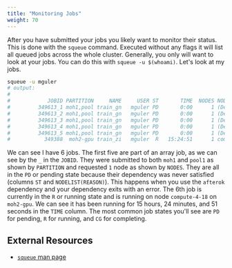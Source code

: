 ```yaml
---
title: "Monitoring Jobs"
weight: 70
---
```

After you have submitted your jobs you likely want to monitor their status.
This is done with the `squeue` command.
Executed without any flags it will list all queued jobs across the whole cluster.
Generally, you only will want to look at your jobs.
You can do this with `squeue -u $(whoami)`.
Let's look at my jobs.
```bash
squeue -u mguler
# output:
#
#            JOBID PARTITION     NAME     USER ST       TIME  NODES NODELIST(REASON)
#         349613_1 moh1,pool train_gn   mguler PD       0:00      1 (DependencyNeverSatisfied)
#         349613_2 moh1,pool train_gn   mguler PD       0:00      1 (DependencyNeverSatisfied)
#         349613_3 moh1,pool train_gn   mguler PD       0:00      1 (DependencyNeverSatisfied)
#         349613_4 moh1,pool train_gn   mguler PD       0:00      1 (DependencyNeverSatisfied)
#         349613_5 moh1,pool train_gn   mguler PD       0:00      1 (DependencyNeverSatisfied)
#           349388  moh2-gpu train_zi   mguler  R   15:24:51      1 compute-4-18
```
We can see I have 6 jobs. The first five are part of an array job, as we can see by the `_` in the `JOBID`.
They were submitted to both `moh1` and `pool1` as shown by `PARTITION` and requested `1` node as shown by `NODES`.
They are all in the `PD` or pending state because their dependency was never satisfied (columns `ST` and `NODELIST(REASON)`).
This happens when you use the `afterok` dependency and your dependency exits with an error.
The 6th job is currently in the `R` or running state and is running on node `compute-4-18` on `moh2-gpu`.
We can see it has been running for 15 hours, 24 minutes, and 51 seconds in the `TIME` column.
The most common job states you'll see are `PD` for pending, `R` for running, and `CG` for completing.

## External Resources
- [`squeue` man page](https://slurm.schedmd.com/squeue.html)
